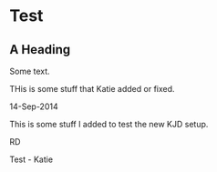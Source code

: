 # Test

## A Heading

Some text.

THis is some stuff that Katie added or fixed.

14-Sep-2014 

This is some stuff I added to test the new KJD setup.

RD

Test - Katie
